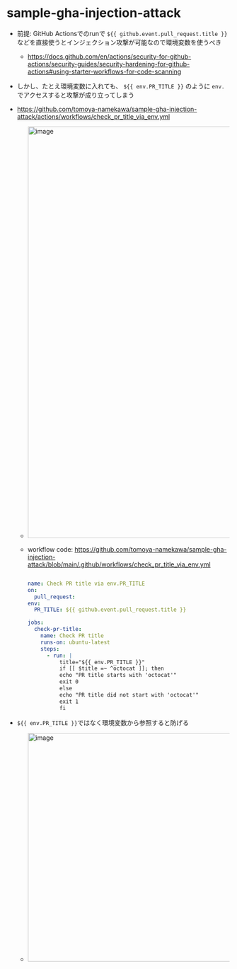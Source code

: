 # sample-gha-injection-attack
- 前提: GitHub Actionsでのrunで `${{ github.event.pull_request.title }}` などを直接使うとインジェクション攻撃が可能なので環境変数を使うべき
  - https://docs.github.com/en/actions/security-for-github-actions/security-guides/security-hardening-for-github-actions#using-starter-workflows-for-code-scanning

- しかし、たとえ環境変数に入れても、 `${{ env.PR_TITLE }}` のように `env.`でアクセスすると攻撃が成り立ってしまう

- https://github.com/tomoya-namekawa/sample-gha-injection-attack/actions/workflows/check_pr_title_via_env.yml
  - <img width="931" alt="image" src="https://github.com/user-attachments/assets/0d426e81-cd8b-4ebb-a8e7-867f8b801f23" />

  - workflow code: https://github.com/tomoya-namekawa/sample-gha-injection-attack/blob/main/.github/workflows/check_pr_title_via_env.yml
    ```yml
    
    name: Check PR title via env.PR_TITLE
    on:
      pull_request:
    env:
      PR_TITLE: ${{ github.event.pull_request.title }}
    
    jobs:
      check-pr-title:
        name: Check PR title
        runs-on: ubuntu-latest
        steps:
          - run: |
              title="${{ env.PR_TITLE }}"
              if [[ $title =~ ^octocat ]]; then
              echo "PR title starts with 'octocat'"
              exit 0
              else
              echo "PR title did not start with 'octocat'"
              exit 1
              fi
    ```

- `${{ env.PR_TITLE }}`ではなく環境変数から参照すると防げる
  - <img width="517" alt="image" src="https://github.com/user-attachments/assets/0f7cae79-9778-493b-998f-177506dd3f85" />

